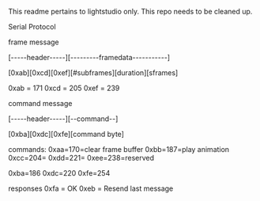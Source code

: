 This readme pertains to lightstudio only.  This repo needs to be cleaned up.

Serial Protocol


frame message

[-----header-----][---------framedata-----------]

[0xab][0xcd][0xef][#subframes][duration][sframes]

0xab = 171
0xcd = 205
0xef = 239




command message

[-----header-----][--command--]

[0xba][0xdc][0xfe][command byte]

commands:
0xaa=170=clear frame buffer
0xbb=187=play animation
0xcc=204=
0xdd=221=
0xee=238=reserved


0xba=186
0xdc=220
0xfe=254


responses
0xfa = OK
0xeb = Resend last message
